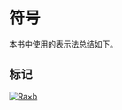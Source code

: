 # 符号
本书中使用的表示法总结如下。

## 标记

<a href="https://www.codecogs.com/eqnedit.php?latex=Ra×b" target="_blank"><img src="https://latex.codecogs.com/gif.latex?Ra×b" title="Ra×b" /></a>
